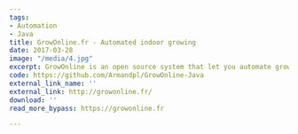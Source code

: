 ```yaml
---
tags:
- Automation
- Java
title: GrowOnline.fr - Automated indoor growing
date: 2017-03-28
image: "/media/4.jpg"
excerpt: GrowOnline is an open source system that let you automate growing indoors.
code: https://github.com/Armandpl/GrowOnline-Java
external_link_name: ''
external_link: http://growonline.fr/
download: ''
read_more_bypass: https://growonline.fr

---
```


